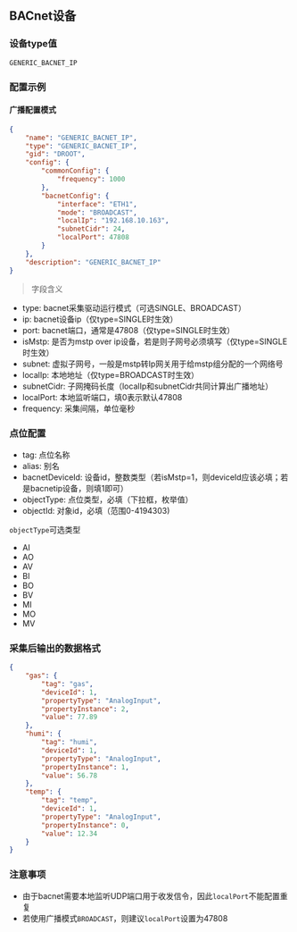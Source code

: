 ## BACnet设备

### 设备type值
`GENERIC_BACNET_IP`
### 配置示例
#### 广播配置模式
```json
{
    "name": "GENERIC_BACNET_IP",
    "type": "GENERIC_BACNET_IP",
    "gid": "DROOT",
    "config": {
        "commonConfig": {
            "frequency": 1000
        },
        "bacnetConfig": {
            "interface": "ETH1",
            "mode": "BROADCAST",
            "localIp": "192.168.10.163",
            "subnetCidr": 24,
            "localPort": 47808
        }
    },
    "description": "GENERIC_BACNET_IP"
}
```


> 字段含义

- type: bacnet采集驱动运行模式（可选SINGLE、BROADCAST）
- ip:  bacnet设备ip（仅type=SINGLE时生效）
- port:  bacnet端口，通常是47808（仅type=SINGLE时生效）
- isMstp: 是否为mstp over ip设备，若是则子网号必须填写（仅type=SINGLE时生效）
- subnet: 虚拟子网号，一般是mstp转Ip网关用于给mstp组分配的一个网络号
- localIp: 本地地址（仅type=BROADCAST时生效）
- subnetCidr: 子网掩码长度（localIp和subnetCidr共同计算出广播地址）
- localPort:  本地监听端口，填0表示默认47808
- frequency:  采集间隔，单位毫秒

### 点位配置
- tag: 点位名称
- alias: 别名
- bacnetDeviceId: 设备id，整数类型（若isMstp=1，则deviceId应该必填；若是bacnetip设备，则填1即可）
- objectType: 点位类型，必填（下拉框，枚举值）
- objectId: 对象id，必填（范围0-4194303)

`objectType`可选类型
* AI
* AO
* AV
* BI
* BO
* BV
* MI
* MO
* MV

### 采集后输出的数据格式
```json
{
    "gas": {
        "tag": "gas",
        "deviceId": 1,
        "propertyType": "AnalogInput",
        "propertyInstance": 2,
        "value": 77.89
    },
    "humi": {
        "tag": "humi",
        "deviceId": 1,
        "propertyType": "AnalogInput",
        "propertyInstance": 1,
        "value": 56.78
    },
    "temp": {
        "tag": "temp",
        "deviceId": 1,
        "propertyType": "AnalogInput",
        "propertyInstance": 0,
        "value": 12.34
    }
}
```

### 注意事项
* 由于bacnet需要本地监听UDP端口用于收发信令，因此`localPort`不能配置重复
* 若使用广播模式`BROADCAST`，则建议`localPort`设置为47808
